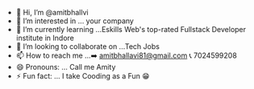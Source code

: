 - 👋 Hi, I’m @amitbhallvi
- 👀 I’m interested in ... your company
- 🌱 I’m currently learning ...Eskills Web's top-rated Fullstack Developer institute in Indore
- 💞️ I’m looking to collaborate on ...Tech Jobs
- 📫 How to reach me ...➡️ amitbhallavi81@gmail.com 📞 7024599208
- 😄 Pronouns: ... Call me Amity
- ⚡ Fun fact: ... I take Cooding as a Fun 😁

<!---
amitbhallvi/amitbhallvi is a ✨ special ✨ repository because its `README.md` (this file) appears on your GitHub profile.
You can click the Preview link to take a look at your changes.
--->
